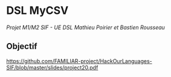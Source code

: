 # DSL MyCSV
*Projet M1/M2 SIF - UE DSL*
*Mathieu Poirier et Bastien Rousseau*

## Objectif

https://github.com/FAMILIAR-project/HackOurLanguages-SIF/blob/master/slides/project20.pdf


